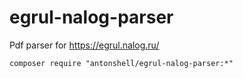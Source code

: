 # egrul-nalog-parser
Pdf parser for https://egrul.nalog.ru/

```
composer require "antonshell/egrul-nalog-parser:*"
```